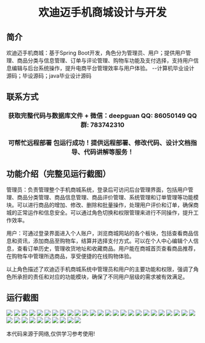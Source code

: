 <p><h1 align="center">欢迪迈手机商城设计与开发</h1></p>

## 简介
欢迪迈手机商城：基于Spring Boot开发，角色分为管理员、用户；提供用户管理、商品分类与信息管理、订单与评论管理、购物车功能及支付选择，支持用户信息编辑与后台系统操作，提升电商平台管理效率与用户体验。    --计算机毕业设计源码；毕设源码；java毕业设计源码


## 联系方式
<p><h3 align="center">获取完整代码与数据库文件 + 微信：deepguan QQ: 86050149 QQ群: 783742310</h3></p>
<p><h3 align="center">可帮忙远程部署 包运行成功！提供远程部署、修改代码、设计文档指导、代码讲解等服务！</h3></p>

## 功能介绍（完整见运行截图）
管理员：负责管理整个手机商城系统，登录后可访问后台管理界面，包括用户管理、商品分类管理、商品信息管理、商品评价管理、系统管理和订单管理等功能模块。可以进行商品的增加、修改、删除和批量操作，处理用户评价和订单，确保商城的正常运作和信息安全。可以通过角色切换和权限管理来进行不同操作，提升工作效率。

用户：可通过登录界面进入个人账户，浏览商城网站的各个板块，包括查看商品信息和资讯，添加商品至购物车，结算并选择支付方式。可以在个人中心编辑个人信息，查看订单历史，管理收货地址和收藏商品。用户能在商城首页查看商品推荐，在购物车中管理所选商品，享受便捷的在线购物体验。

以上角色描述了欢迪迈手机商城系统中管理员和用户的主要功能和权限，强调了角色所承担的责任和对应的功能模块，确保了不同用户层级的需求被有效满足。


## 运行截图
![](img/001.jpg)
![](img/002.jpg)
![](img/003.jpg)
![](img/004.jpg)
![](img/005.jpg)
![](img/006.jpg)
![](img/007.jpg)
![](img/008.jpg)
![](img/009.jpg)
![](img/010.jpg)
![](img/011.jpg)
![](img/012.jpg)
![](img/013.jpg)
![](img/014.jpg)
![](img/015.jpg)
![](img/016.jpg)
![](img/017.jpg)
![](img/018.jpg)
![](img/019.jpg)
![](img/020.jpg)
![](img/021.jpg)
![](img/022.jpg)
![](img/023.jpg)
![](img/024.jpg)
![](img/025.jpg)
![](img/026.jpg)
![](img/027.jpg)
![](img/028.jpg)
![](img/029.jpg)
![](img/030.jpg)
![](img/031.jpg)
![](img/032.jpg)
![](img/033.jpg)
![](img/034.jpg)
![](img/035.jpg)

<p>本代码来源于网络,仅供学习参考使用!</p>
